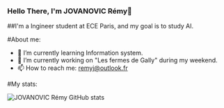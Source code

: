 ### Hello There, I'm JOVANOVIC Rémy👋

##I'm a Ingineer student at ECE Paris, and my goal is to study AI.

#About me:

- 🚀 I’m currently learning Information system.
- 🔭 I’m currently working on "Les fermes de Gally" during my weekend.
- 📫 How to reach me: remyj@outlook.fr

#My stats:

![JOVANOVIC Rémy GitHub stats](https://github-readme-stats.vercel.app/api?username=aym00n-djrak&show_icons=true&theme=radical)

